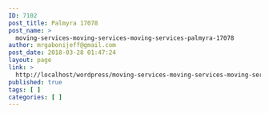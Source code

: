 ```yaml
---
ID: 7102
post_title: Palmyra 17078
post_name: >
  moving-services-moving-services-moving-services-palmyra-17078
author: mrgabonijeff@gmail.com
post_date: 2018-03-28 01:47:24
layout: page
link: >
  http://localhost/wordpress/moving-services-moving-services-moving-services-palmyra-17078/
published: true
tags: [ ]
categories: [ ]
---
```

